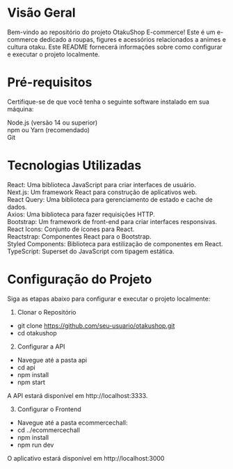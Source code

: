 # Visão Geral
Bem-vindo ao repositório do projeto OtakuShop E-commerce! Este é um e-commerce dedicado a roupas, figures e acessórios relacionados a animes e cultura otaku. Este README fornecerá informações sobre como configurar e executar o projeto localmente.


# Pré-requisitos
Certifique-se de que você tenha o seguinte software instalado em sua máquina:

Node.js (versão 14 ou superior)<br/>
npm ou Yarn (recomendado)<br/>
Git<br/>

# Tecnologias Utilizadas
React: Uma biblioteca JavaScript para criar interfaces de usuário.<br/>
Next.js: Um framework React para construção de aplicativos web.<br/>
React Query: Uma biblioteca para gerenciamento de estado e cache de dados.<br/>
Axios: Uma biblioteca para fazer requisições HTTP.<br/>
Bootstrap: Um framework de front-end para criar interfaces responsivas.<br/>
React Icons: Conjunto de ícones para React.<br/>
Reactstrap: Componentes React para o Bootstrap.<br/>
Styled Components: Biblioteca para estilização de componentes em React.<br/>
TypeScript: Superset do JavaScript com tipagem estática.<br/>

# Configuração do Projeto

Siga as etapas abaixo para configurar e executar o projeto localmente:

1. Clonar o Repositório
- git clone https://github.com/seu-usuario/otakushop.git
- cd otakushop
  
2. Configurar a API
- Navegue até a pasta api
- cd api
- npm install
- npm start

A API estará disponível em http://localhost:3333.

3. Configurar o Frontend

- Navegue até a pasta ecommercechall:
- cd ../ecommercechall
- npm install
- npm run dev

O aplicativo estará disponível em http://localhost:3000


